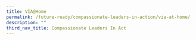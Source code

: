 ```yaml
---
title: VIA@Home
permalink: /future-ready/compassionate-leaders-in-action/via-at-home/
description: ""
third_nav_title: Compassionate Leaders In Act
---
```

